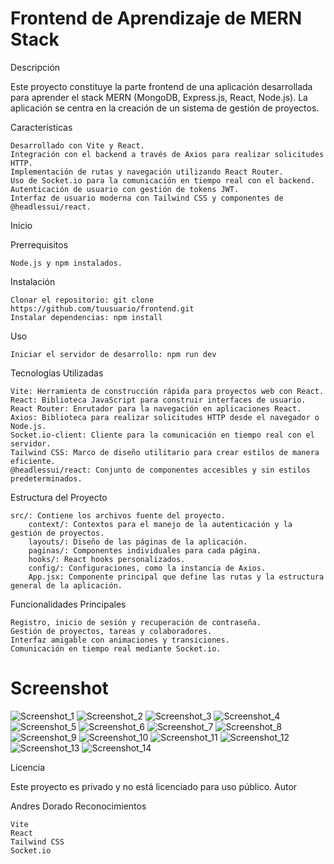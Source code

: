 # Frontend de Aprendizaje de MERN Stack

Descripción

Este proyecto constituye la parte frontend de una aplicación desarrollada para aprender el stack MERN (MongoDB, Express.js, React, Node.js). La aplicación se centra en la creación de un sistema de gestión de proyectos.

Características

    Desarrollado con Vite y React.
    Integración con el backend a través de Axios para realizar solicitudes HTTP.
    Implementación de rutas y navegación utilizando React Router.
    Uso de Socket.io para la comunicación en tiempo real con el backend.
    Autenticación de usuario con gestión de tokens JWT.
    Interfaz de usuario moderna con Tailwind CSS y componentes de @headlessui/react.

Inicio

Prerrequisitos

    Node.js y npm instalados.

Instalación

    Clonar el repositorio: git clone https://github.com/tuusuario/frontend.git
    Instalar dependencias: npm install

Uso

    Iniciar el servidor de desarrollo: npm run dev

Tecnologías Utilizadas

    Vite: Herramienta de construcción rápida para proyectos web con React.
    React: Biblioteca JavaScript para construir interfaces de usuario.
    React Router: Enrutador para la navegación en aplicaciones React.
    Axios: Biblioteca para realizar solicitudes HTTP desde el navegador o Node.js.
    Socket.io-client: Cliente para la comunicación en tiempo real con el servidor.
    Tailwind CSS: Marco de diseño utilitario para crear estilos de manera eficiente.
    @headlessui/react: Conjunto de componentes accesibles y sin estilos predeterminados.

Estructura del Proyecto

    src/: Contiene los archivos fuente del proyecto.
        context/: Contextos para el manejo de la autenticación y la gestión de proyectos.
        layouts/: Diseño de las páginas de la aplicación.
        paginas/: Componentes individuales para cada página.
        hooks/: React hooks personalizados.
        config/: Configuraciones, como la instancia de Axios.
        App.jsx: Componente principal que define las rutas y la estructura general de la aplicación.

Funcionalidades Principales

    Registro, inicio de sesión y recuperación de contraseña.
    Gestión de proyectos, tareas y colaboradores.
    Interfaz amigable con animaciones y transiciones.
    Comunicación en tiempo real mediante Socket.io.

# Screenshot
![Screenshot_1](https://github.com/Alonedevil8/Mern-Fronted/assets/6482729/68a10a88-4233-4522-ba0e-09b7b12596d5)
![Screenshot_2](https://github.com/Alonedevil8/Mern-Fronted/assets/6482729/a40b4ed3-0e0b-4e35-9177-2fb841ca7400)
![Screenshot_3](https://github.com/Alonedevil8/Mern-Fronted/assets/6482729/43253cce-dafc-4f74-b8f0-8ac1befa3590)
![Screenshot_4](https://github.com/Alonedevil8/Mern-Fronted/assets/6482729/15a8299d-99d7-4f48-8c30-fdea3c71dfd4)
![Screenshot_5](https://github.com/Alonedevil8/Mern-Fronted/assets/6482729/62306d1e-a02a-4df1-a231-939289fe9351)
![Screenshot_6](https://github.com/Alonedevil8/Mern-Fronted/assets/6482729/669ea367-cd46-4b03-a5ec-1e23ddcad6ce)
![Screenshot_7](https://github.com/Alonedevil8/Mern-Fronted/assets/6482729/ba059dbf-e78b-4b43-ae8a-f14956e40feb)
![Screenshot_8](https://github.com/Alonedevil8/Mern-Fronted/assets/6482729/887a750b-e34b-43c8-af54-72be982f5d2e)
![Screenshot_9](https://github.com/Alonedevil8/Mern-Fronted/assets/6482729/b48dd3ec-f7cd-4abf-bb90-59156519017e)
![Screenshot_10](https://github.com/Alonedevil8/Mern-Fronted/assets/6482729/7e0862f3-ef58-48f6-b998-ed8889ee6fb8)
![Screenshot_11](https://github.com/Alonedevil8/Mern-Fronted/assets/6482729/3edff67b-65e5-489d-840a-e905cd057898)
![Screenshot_12](https://github.com/Alonedevil8/Mern-Fronted/assets/6482729/f97fe214-a125-4634-9d44-ab5a34806243)
![Screenshot_13](https://github.com/Alonedevil8/Mern-Fronted/assets/6482729/be54016c-4755-40cb-99b9-ad5ac5d71d76)
![Screenshot_14](https://github.com/Alonedevil8/Mern-Fronted/assets/6482729/bf871db9-a0bf-4da5-b043-74e5dd70993c)

Licencia

Este proyecto es privado y no está licenciado para uso público.
Autor

Andres Dorado
Reconocimientos

    Vite
    React
    Tailwind CSS
    Socket.io
